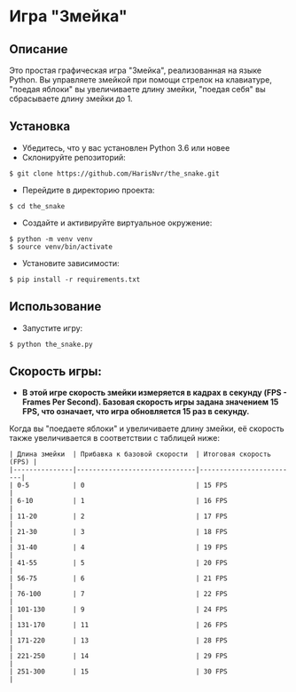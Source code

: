 # Игра "Змейка"

## Описание

Это простая графическая игра "Змейка", реализованная на языке Python. Вы управляете змейкой при помощи стрелок на клавиатуре, "поедая яблоки" вы увеличиваете длину змейки, "поедая себя" вы сбрасываете длину змейки до 1.

## Установка
- Убедитесь, что у вас установлен Python 3.6 или новее
- Склонируйте репозиторий:
```
$ git clone https://github.com/HarisNvr/the_snake.git
```
- Перейдите в директорию проекта:
```
$ cd the_snake
```
- Создайте и активируйте виртуальное окружение:
```
$ python -m venv venv
$ source venv/bin/activate
```
- Установите зависимости:
```
$ pip install -r requirements.txt
```

## Использование

- Запустите игру:
```
$ python the_snake.py
```

## Скорость игры:

- **В этой игре скорость змейки измеряется в кадрах в секунду (FPS - Frames Per Second). Базовая скорость игры задана значением 15 FPS, что означает, что игра обновляется 15 раз в секунду.**

Когда вы "поедаете яблоки" и увеличиваете длину змейки, её скорость также увеличивается в соответствии с таблицей ниже:

```
| Длина змейки  | Прибавка к базовой скорости  | Итоговая скорость (FPS) |
|---------------|------------------------------|-------------------------|
| 0-5           | 0                            | 15 FPS                  |
| 6-10          | 1                            | 16 FPS                  |
| 11-20         | 2                            | 17 FPS                  |
| 21-30         | 3                            | 18 FPS                  |
| 31-40         | 4                            | 19 FPS                  |
| 41-55         | 5                            | 20 FPS                  |
| 56-75         | 6                            | 21 FPS                  |
| 76-100        | 7                            | 22 FPS                  |
| 101-130       | 9                            | 24 FPS                  |
| 131-170       | 11                           | 26 FPS                  |
| 171-220       | 13                           | 28 FPS                  |
| 221-250       | 14                           | 29 FPS                  |
| 251-300       | 15                           | 30 FPS                  |
```
